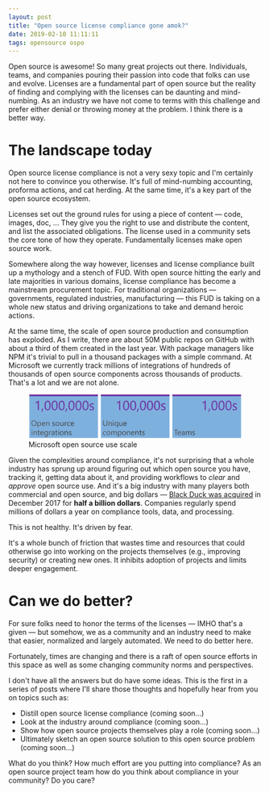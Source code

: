 ```yaml
---
layout: post
title: "Open source license compliance gone amok?"
date: 2019-02-10 11:11:11
tags: opensource ospo
---
```


Open source is awesome! So many great projects out there. Individuals, teams, and companies pouring their passion into code that folks can use and evolve. Licenses are a fundamental part of open source but the reality of finding and complying with the licenses can be daunting and mind-numbing. As an industry we have not come to terms with this challenge and prefer either denial or throwing money at the problem. I think there is a better way.

<!--more-->

# The landscape today

Open source license compliance is not a very sexy topic and I'm certainly not here to convince you otherwise.  It's full of mind-numbing accounting, proforma actions, and cat herding. At the same time, it's a key part of the open source ecosystem.

Licenses set out the ground rules for using a piece of content &mdash; code, images, doc, ...  They give you the right to use and distribute the content, and list the associated obligations. The license used in a community sets the core tone of how they operate. Fundamentally licenses make open source work.

Somewhere along the way however, licenses and license compliance built up a mythology and a stench of FUD. With open source hitting the early and late majorities in various domains, license compliance has become a mainstream procurement topic. For traditional organizations &mdash; governments, regulated industries, manufacturing &mdash; this FUD is taking on a whole new status and driving organizations to take and demand heroic actions.

At the same time, the scale of open source production and consumption has exploded. As I write, there are about 50M public repos on GitHub with about a third of them created in the last year. With package managers like NPM it's trivial to pull in a thousand packages with a simple command. At Microsoft we currently track millions of integrations of hundreds of thousands of open source components across thousands of products. That's a lot and we are not alone.

<figure class="image">
  <img src="/images/MSFT-open-source-use-1902.png" alt="Microsoft open source use">
  <figcaption>Microsoft open source use scale</figcaption>
</figure>

Given the complexities around compliance, it's not surprising that a whole industry has sprung up around figuring out which open source you have, tracking it, getting data about it, and providing workflows to *clear* and *approve* open source use. And it's a big industry with many players both commercial and open source, and big dollars &mdash; [Black Duck was acquired](https://www.blackducksoftware.com/about/news-events/releases/synopsys-completes-acquisition-black-duck-software) in December 2017 for **half a billion dollars**. Companies regularly spend millions of dollars a year on compliance tools, data, and processing.

This is not healthy. It's driven by fear.

It's a whole bunch of friction that wastes time and resources that could otherwise go into working on the projects themselves (e.g., improving security) or creating new ones. It inhibits adoption of projects and limits deeper engagement.

# Can we do better?

For sure folks need to honor the terms of the licenses &mdash; IMHO that's a given &mdash; but somehow, we as a community and an industry need to make that easier, normalized and largely automated. We need to do better here.

Fortunately, times are changing and there is a raft of open source efforts in this space as well as some changing community norms and perspectives. 

I don't have all the answers but do have some ideas. This is the first in a series of posts where I'll share those thoughts and hopefully hear from you on topics such as:

* Distill open source license compliance (coming soon...)
* Look at the industry around compliance (coming soon...)
* Show how open source projects themselves play a role (coming soon...)
* Ultimately sketch an open source solution to this open source problem (coming soon...)

What do you think? How much effort are you putting into compliance? As an open source project team how do you think about compliance in your community? Do you care?
